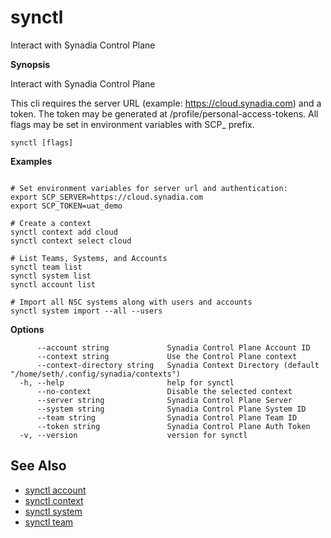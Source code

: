 # synctl

Interact with Synadia Control Plane

**Synopsis**

Interact with Synadia Control Plane

This cli requires the server URL (example: https://cloud.synadia.com) and a token. The token may be generated at <server URL>/profile/personal-access-tokens.
All flags may be set in environment variables with SCP_ prefix.

```
synctl [flags]
```

**Examples**

```

# Set environment variables for server url and authentication:
export SCP_SERVER=https://cloud.synadia.com
export SCP_TOKEN=uat_demo

# Create a context
synctl context add cloud
synctl context select cloud

# List Teams, Systems, and Accounts
synctl team list
synctl system list
synctl account list

# Import all NSC systems along with users and accounts
synctl system import --all --users

```

**Options**

```
      --account string             Synadia Control Plane Account ID
      --context string             Use the Control Plane context
      --context-directory string   Synadia Context Directory (default "/home/seth/.config/synadia/contexts")
  -h, --help                       help for synctl
      --no-context                 Disable the selected context
      --server string              Synadia Control Plane Server
      --system string              Synadia Control Plane System ID
      --team string                Synadia Control Plane Team ID
      --token string               Synadia Control Plane Auth Token
  -v, --version                    version for synctl
```

## See Also

- [synctl account](synctl_account.md)
- [synctl context](synctl_context.md)
- [synctl system](synctl_system.md)
- [synctl team](synctl_team.md)
